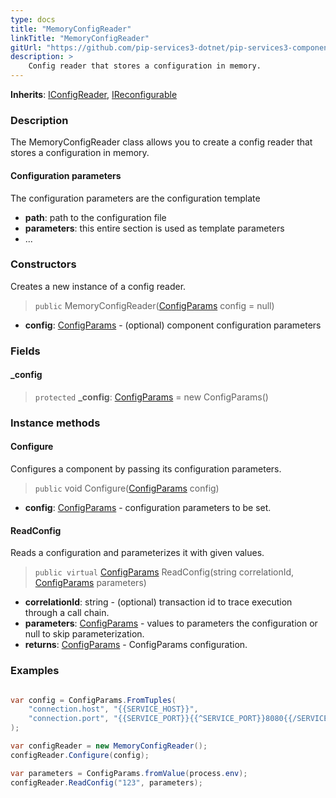 ```yaml
---
type: docs
title: "MemoryConfigReader"
linkTitle: "MemoryConfigReader"
gitUrl: "https://github.com/pip-services3-dotnet/pip-services3-components-dotnet"
description: >
    Config reader that stores a configuration in memory.
---
```


**Inherits**: [IConfigReader](../iconfig_reader), [IReconfigurable](../../../commons/config/ireconfigurable)

### Description

The MemoryConfigReader class allows you to create a config reader that stores a configuration in memory.

#### Configuration parameters
The configuration parameters are the configuration template

- **path**: path to the configuration file
- **parameters**: this entire section is used as template parameters
- ...


### Constructors
Creates a new instance of a config reader.

> `public` MemoryConfigReader([ConfigParams](../../../commons/config/config_params) config = null)

- **config**: [ConfigParams](../../../commons/config/config_params) - (optional) component configuration parameters

### Fields

<span class="hide-title-link">

#### _config

> `protected` **_config**: [ConfigParams](../../../commons/config/config_params) = new ConfigParams()

</span>


### Instance methods

#### Configure
Configures a component by passing its configuration parameters.

> `public` void Configure([ConfigParams](../../../commons/config/config_params) config)

- **config**: [ConfigParams](../../../commons/config/config_params) - configuration parameters to be set.


#### ReadConfig
Reads a configuration and parameterizes it with given values.

> `public virtual` [ConfigParams](../../../commons/config/config_params) ReadConfig(string correlationId, [ConfigParams](../../../commons/config/config_params) parameters)

- **correlationId**: string - (optional) transaction id to trace execution through a call chain.
- **parameters**: [ConfigParams](../../../commons/config/config_params) - values to parameters the configuration or null to skip parameterization.
- **returns**: [ConfigParams](../../../commons/config/config_params) - ConfigParams configuration.

### Examples

```cs

var config = ConfigParams.FromTuples(
    "connection.host", "{{SERVICE_HOST}}",
    "connection.port", "{{SERVICE_PORT}}{{^SERVICE_PORT}}8080{{/SERVICE_PORT}}"
);

var configReader = new MemoryConfigReader();
configReader.Configure(config);

var parameters = ConfigParams.fromValue(process.env);
configReader.ReadConfig("123", parameters);
```
